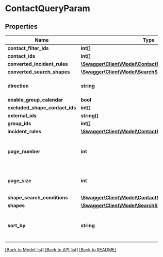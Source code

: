 # ContactQueryParam

## Properties
Name | Type | Description | Notes
------------ | ------------- | ------------- | -------------
**contact_filter_ids** | **int[]** |  | [optional] 
**contact_ids** | **int[]** |  | [optional] 
**converted_incident_rules** | [**\Swagger\Client\Model\ContactFilterRule[][]**](array.md) |  | [optional] 
**converted_search_shapes** | [**\Swagger\Client\Model\SearchShape[]**](SearchShape.md) |  | [optional] 
**direction** | **string** | Whether to sort data as ASC or DESC. | [optional] 
**enable_group_calendar** | **bool** |  | [optional] 
**excluded_shape_contact_ids** | **int[]** |  | [optional] 
**external_ids** | **string[]** |  | [optional] 
**group_ids** | **int[]** |  | [optional] 
**incident_rules** | [**\Swagger\Client\Model\ContactFilterRuleWrapper[][]**](array.md) |  | [optional] 
**page_number** | **int** | The page number of contacts to return. Default value is 1 | [optional] 
**page_size** | **int** | The page size for contacts to return. Default value is 100 | [optional] 
**shape_search_conditions** | [**\Swagger\Client\Model\ContactSearchConditionWrapper**](ContactSearchConditionWrapper.md) |  | [optional] 
**shapes** | [**\Swagger\Client\Model\SearchShapeWrapper[]**](SearchShapeWrapper.md) |  | [optional] 
**sort_by** | **string** | Whether to sort data by lastModifiedDate, externalId or lastName | [optional] 

[[Back to Model list]](../README.md#documentation-for-models) [[Back to API list]](../README.md#documentation-for-api-endpoints) [[Back to README]](../README.md)


